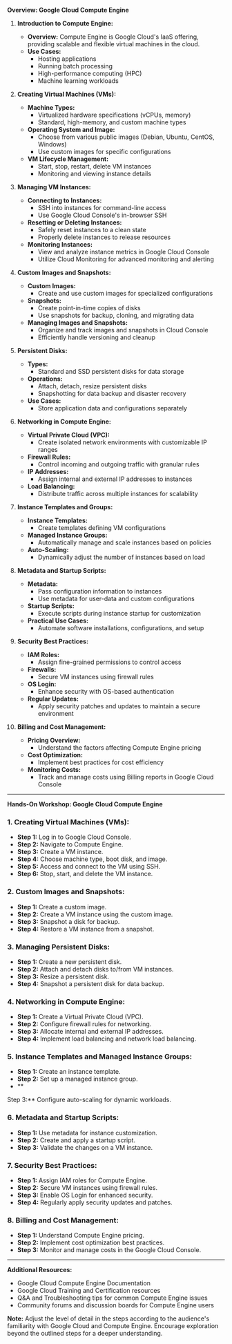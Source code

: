 **Overview: Google Cloud Compute Engine**

1. **Introduction to Compute Engine:**
   - **Overview:** Compute Engine is Google Cloud's IaaS offering, providing scalable and flexible virtual machines in the cloud.
   - **Use Cases:**
     - Hosting applications
     - Running batch processing
     - High-performance computing (HPC)
     - Machine learning workloads

2. **Creating Virtual Machines (VMs):**
   - **Machine Types:**
     - Virtualized hardware specifications (vCPUs, memory)
     - Standard, high-memory, and custom machine types
   - **Operating System and Image:**
     - Choose from various public images (Debian, Ubuntu, CentOS, Windows)
     - Use custom images for specific configurations
   - **VM Lifecycle Management:**
     - Start, stop, restart, delete VM instances
     - Monitoring and viewing instance details

3. **Managing VM Instances:**
   - **Connecting to Instances:**
     - SSH into instances for command-line access
     - Use Google Cloud Console's in-browser SSH
   - **Resetting or Deleting Instances:**
     - Safely reset instances to a clean state
     - Properly delete instances to release resources
   - **Monitoring Instances:**
     - View and analyze instance metrics in Google Cloud Console
     - Utilize Cloud Monitoring for advanced monitoring and alerting

4. **Custom Images and Snapshots:**
   - **Custom Images:**
     - Create and use custom images for specialized configurations
   - **Snapshots:**
     - Create point-in-time copies of disks
     - Use snapshots for backup, cloning, and migrating data
   - **Managing Images and Snapshots:**
     - Organize and track images and snapshots in Cloud Console
     - Efficiently handle versioning and cleanup

5. **Persistent Disks:**
   - **Types:**
     - Standard and SSD persistent disks for data storage
   - **Operations:**
     - Attach, detach, resize persistent disks
     - Snapshotting for data backup and disaster recovery
   - **Use Cases:**
     - Store application data and configurations separately

6. **Networking in Compute Engine:**
   - **Virtual Private Cloud (VPC):**
     - Create isolated network environments with customizable IP ranges
   - **Firewall Rules:**
     - Control incoming and outgoing traffic with granular rules
   - **IP Addresses:**
     - Assign internal and external IP addresses to instances
   - **Load Balancing:**
     - Distribute traffic across multiple instances for scalability

7. **Instance Templates and Groups:**
   - **Instance Templates:**
     - Create templates defining VM configurations
   - **Managed Instance Groups:**
     - Automatically manage and scale instances based on policies
   - **Auto-Scaling:**
     - Dynamically adjust the number of instances based on load

8. **Metadata and Startup Scripts:**
   - **Metadata:**
     - Pass configuration information to instances
     - Use metadata for user-data and custom configurations
   - **Startup Scripts:**
     - Execute scripts during instance startup for customization
   - **Practical Use Cases:**
     - Automate software installations, configurations, and setup

9. **Security Best Practices:**
   - **IAM Roles:**
     - Assign fine-grained permissions to control access
   - **Firewalls:**
     - Secure VM instances using firewall rules
   - **OS Login:**
     - Enhance security with OS-based authentication
   - **Regular Updates:**
     - Apply security patches and updates to maintain a secure environment

10. **Billing and Cost Management:**
    - **Pricing Overview:**
      - Understand the factors affecting Compute Engine pricing
    - **Cost Optimization:**
      - Implement best practices for cost efficiency
    - **Monitoring Costs:**
      - Track and manage costs using Billing reports in Google Cloud Console

---

**Hands-On Workshop: Google Cloud Compute Engine**

### 1. Creating Virtual Machines (VMs):

   - **Step 1:** Log in to Google Cloud Console.
   - **Step 2:** Navigate to Compute Engine.
   - **Step 3:** Create a VM instance.
   - **Step 4:** Choose machine type, boot disk, and image.
   - **Step 5:** Access and connect to the VM using SSH.
   - **Step 6:** Stop, start, and delete the VM instance.

### 2. Custom Images and Snapshots:

   - **Step 1:** Create a custom image.
   - **Step 2:** Create a VM instance using the custom image.
   - **Step 3:** Snapshot a disk for backup.
   - **Step 4:** Restore a VM instance from a snapshot.

### 3. Managing Persistent Disks:

   - **Step 1:** Create a new persistent disk.
   - **Step 2:** Attach and detach disks to/from VM instances.
   - **Step 3:** Resize a persistent disk.
   - **Step 4:** Snapshot a persistent disk for data backup.

### 4. Networking in Compute Engine:

   - **Step 1:** Create a Virtual Private Cloud (VPC).
   - **Step 2:** Configure firewall rules for networking.
   - **Step 3:** Allocate internal and external IP addresses.
   - **Step 4:** Implement load balancing and network load balancing.

### 5. Instance Templates and Managed Instance Groups:

   - **Step 1:** Create an instance template.
   - **Step 2:** Set up a managed instance group.
   - **

Step 3:** Configure auto-scaling for dynamic workloads.

### 6. Metadata and Startup Scripts:

   - **Step 1:** Use metadata for instance customization.
   - **Step 2:** Create and apply a startup script.
   - **Step 3:** Validate the changes on a VM instance.

### 7. Security Best Practices:

   - **Step 1:** Assign IAM roles for Compute Engine.
   - **Step 2:** Secure VM instances using firewall rules.
   - **Step 3:** Enable OS Login for enhanced security.
   - **Step 4:** Regularly apply security updates and patches.

### 8. Billing and Cost Management:

   - **Step 1:** Understand Compute Engine pricing.
   - **Step 2:** Implement cost optimization best practices.
   - **Step 3:** Monitor and manage costs in the Google Cloud Console.

---

**Additional Resources:**

- Google Cloud Compute Engine Documentation
- Google Cloud Training and Certification resources
- Q&A and Troubleshooting tips for common Compute Engine issues
- Community forums and discussion boards for Compute Engine users

**Note:** Adjust the level of detail in the steps according to the audience's familiarity with Google Cloud and Compute Engine. Encourage exploration beyond the outlined steps for a deeper understanding.
